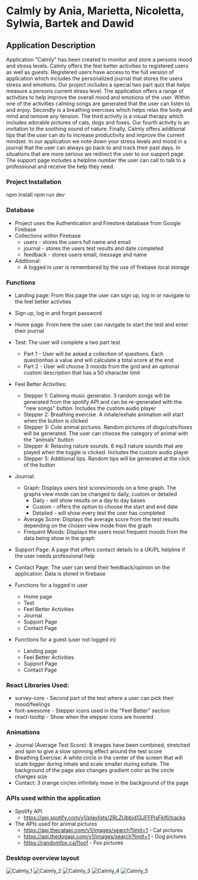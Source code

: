 # Calmly by Ania, Marietta, Nicoletta, Sylwia, Bartek and Dawid

## Application Description

Application "Calmly" has been created to monitor and store a persons mood and stress levels. Calmly offers the feel better activities to registered users as well as guests. Registered users have access to the full version of application which includes the personalized journal that stores the users stress and emotions. Our project includes a special two part quiz that helps measure a persons current stress level. The application offers a range of activities to help improve the overall mood and emotions of the user. Within one of the activities calming songs are generated that the user can listen to and enjoy. Secondly is a breathing exercises which helps relax the body and mind and remove any tension. The third activity is a visual therapy which includes adorable pictures of cats, dogs and foxes. Our fourth activity is an invitation to the soothing sound of nature. Finally, Calmly offers additional tips that the user can do to increase productivity and improve the current mindset. In our application we note down your stress levels and mood in a journal that the user can always go back to and track their past days. In situations that are more serious we redirect the user to our support page. The support page includes a helpline number the user can call to talk to a professional and receive the help they need.

### Project Installation

npm install
npm run dev

### Database

- Project uses the Authentication and Firestore database from Google Firebase
- Collections within Firebase
  - users - stores the users full name and email
  - journal - stores the users test results and date completed
  - feedback - stores users email, message and name
- Additional:
  - A logged in user is remembered by the use of firebase local storage

### Functions

- Landing page: From this page the user can sign up, log in or navigate to the feel better activties
- Sign up, log in and forgot password
- Home page: From here the user can navigate to start the test and enter their journal
- Test: The user will complete a two part test
  - Part 1 - User will be asked a collection of questions. Each questionhas a value and will calculate a total score at the end
  - Part 2 - User will choose 3 moods from the grid and an optional custom description that has a 50 character limit
- Feel Better Activities:
  - Stepper 1: Calming music generator. 3 random songs will be generated from the spotify API and can be re-generated with the "new songs" button. Includes the custom audio player
  - Stepper 2: Breathing exercise. A inhale/exhale animation will start when the button is clicked
  - Stepper 3: Cute animal pictures. Random pictures of dogs/cats/foxes will be generated. The user can choose the category of animal with the "animals" button
  - Stepper 4: Relaxing nature sounds. 6 mp3 nature sounds that are played when the toggle is clicked. Includes the custom audio player
  - Stepper 5: Additional tips. Random tips will be generated at the click of the button
- Journal:
  - Graph: Displays users test scores/moods on a time graph. The graphs view mode can be changed to daily, custom or detailed
    - Daily - will show results on a day to day bases
    - Custom - offers the option to choose the start and end date
    - Detailed - will show every test the user has completed
  - Average Score: Displays the average score from the test results depending on the chosen view mode from the graph
  - Frequent Moods: Displays the users most frequent moods from the data being show in the graph
- Support Page: A page that offers contact details to a UK/PL helpline if the user needs professional help
- Contact Page: The user can send their feedback/opinion on the application. Data is stored in firebase

- Functions for a logged in user

  - Home page
  - Test
  - Feel Better Activities
  - Journal
  - Support Page
  - Contact Page

- Functions for a guest (user not logged in)

  - Landing page
  - Feel Better Activities
  - Support Page
  - Contact Page

### React Libraries Used:

- survey-core - Second part of the test where a user can pick their mood/feelings
- font-awesome - Stepper icons used in the "Feel Better" section
- react-tooltip - Show when the stepper icons are hovered

### Animations

- Journal (Average Test Score): 8 images have been combined, stretched and spin to give a slow spinning effect around the test score
- Breathing Exercise: A white circle in the center of the screen that will scale bigger during inhale and scale smaller during exhale. The background of the page also changes gradient color as the circle changes size
- Contact: 3 orange circles infinitely move in the background of the page

### APIs used within the application

- Spotify API
  - https://api.spotify.com/v1/playlists/2RLZUbbjd13JFFPjsFkIfj/tracks
- The APIs used for animal pictures
  - https://api.thecatapi.com/v1/images/search?limit=1 - Cat pictures
  - https://api.thedogapi.com/v1/images/search?limit=1 - Dog pictures
  - https://randomfox.ca/floof - Fox pictures

### Desktop overview layout

![Calmly_1](https://github.com/anna-bachorska/calmly-project/assets/125367541/23dc1a63-a3a3-4533-8a0d-bafc1e9fcd34)
![Calmly_2](https://github.com/anna-bachorska/calmly-project/assets/125367541/1c75dfc9-aca3-4c47-8196-6f383c50492a)
![Calmly_3](https://github.com/anna-bachorska/calmly-project/assets/125367541/fcdbd87c-e834-4a83-8fad-915a2982a0e9)
![Calmly_4](https://github.com/anna-bachorska/calmly-project/assets/125367541/cb289269-38bd-49b8-9f15-1e5eaa92677c)
![Calmly_5](https://github.com/anna-bachorska/calmly-project/assets/125367541/33f2e911-aa36-4de9-9fcd-2bb0c57e3e8f)
